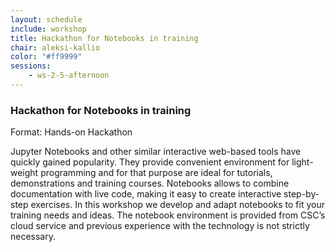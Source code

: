 ```yaml
---
layout: schedule
include: workshop
title: Hackathon for Notebooks in training
chair: aleksi-kallio
color: "#ff9999"
sessions:
    - ws-2-5-afternoon
---
```


### Hackathon for Notebooks in training

Format: Hands-on Hackathon

Jupyter Notebooks and other similar interactive web-based tools have quickly
gained popularity. They provide convenient environment for light-weight
programming and for that purpose are ideal for tutorials, demonstrations and
training courses. Notebooks allows to combine documentation with live code,
making it easy to create interactive step-by-step exercises. In this workshop we
develop and adapt notebooks to fit your training needs and ideas. The notebook
environment is provided from CSC’s cloud service and previous experience with
the technology is not strictly necessary.
